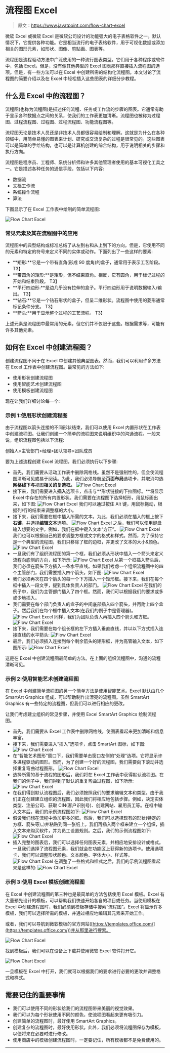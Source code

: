 # 流程图 Excel

> 原文：<https://www.javatpoint.com/flow-chart-excel>

微软 Excel 或微软 Excel 是微软公司设计的功能强大的电子表格软件之一。默认情况下，它提供各种功能。它是相当流行的电子表格软件，用于可视化数据或添加相关的图形元素，如形状、图像、剪贴画、图表等。

流程图是流程驱动方法中广泛使用的一种流行图表类型。它们用于各种程序或软件中，包括 Excel。但是，没有像其他典型的 Excel 图表那样直接插入流程图的选项。但是，有一些方法可以在 Excel 中创建所需的结构化流程图。本文讨论了流程图的简要介绍以及在 Excel 中轻松插入这些图表的详细分步教程。

## 什么是 Excel 中的流程图？

流程图(也称为流程图)是描述任何流程、任务或工作流的步骤的图表。它通常有助于显示各种数据点之间的关系，使我们的工作表更加清晰。流程图也被称为过程图、过程流程图、过程图、过程流程图、功能流程图等。

流程图无论是技术人员还是非技术人员都很容易绘制和理解。这就是为什么在各种领域中，用简单易懂的图表来计划、研究或交流复杂的过程是很常见的。这些图表可以是简单的手绘结构，也可以是计算机创建的综合结构，用于说明相关的步骤和执行方向。

流程图是程序员、工程师、系统分析师和许多其他管理者使用的基本可视化工具之一。它是描述各种任务的通信手段，包括以下内容:

*   数据流
*   文档工作流
*   系统操作流程
*   算法

下图显示了在 Excel 工作表中绘制的简单流程图:

![Flow Chart Excel](img/2c3c9edb22276e5e6dfa5a5438ac957a.png)

### 常见元素及其在流程图中的应用

流程图中的典型结构或标准总结了从左到右和从上到下的方向。但是，它使用不同的元素和特定的符号来定义不同的实体或动作。下面列出了一些这样的要素:

*   **矩形:**它是一个带有直角(形成 90 度角)的盒子，通常用于表示工艺阶段。
    T3】
*   **带圆角的矩形:**是矩形，但不结束直角。相反，它有圆角，用于标记过程的开始和结束阶段。
    T3】
*   **平行四边形:**是边几乎没有拉伸的盒子。平行四边形用于说明数据输入/输出。
    T3】
*   **钻石:**它是一个钻石形状的盒子，但呈二维形状。流程图中使用的菱形通常标记条件分支。
    T3】
*   **箭头:**用于显示整个过程的工艺流程。
    T3】

上述元素是流程图中最常用的元素，但它们并不仅限于这些。根据需求等，可能有许多其他元素。

## 如何在 Excel 中创建流程图？

创建流程图不同于在 Excel 中创建其他典型图表。然而，我们可以利用许多方法在 Excel 工作表中创建流程图。最常见的方法如下:

*   使用形状创建流程图
*   使用智能艺术创建流程图
*   使用模板创建流程图

现在让我们详细讨论每一个:

### 示例 1:使用形状创建流程图

由于流程图以箭头连接的不同形状结束，我们可以使用 Excel 内置形状在工作表中创建流程图。让我们创建一个简单的流程图来说明组织中的沟通流程。一般来说，组织流程图包括以下流程:

创始人>主管部门>经理>团队领导>团队成员

要为上述流程创建 Excel 流程图，我们必须执行以下步骤:

*   首先，我们需要从活动工作表中删除网格线。虽然不是强制性的，但会使流程图清晰可见或易于阅读。为此，我们必须导航至**页面布局**选项卡，并取消勾选**网格线下与**视图**相关的复选框。**
    ![Flow Chart Excel](img/49130ecce66deaf13eb8f93705715c34.png)
*   接下来，我们需要进入**插入**选项卡，点击与**形状链接的下拉图标。**将显示 Excel 中存在的所有内置形状。我们需要在流程图下选择矩形，用鼠标画出来，如下图:
    ![Flow Chart Excel](img/24b3543d5a2523a2eaf917a8c3e142a2.png)
    我们可以通过按住 Alt 键，用鼠标拖动，根据列/行的结束来调整框的大小。
*   接下来，我们需要在框中插入所需的文本。为此，我们必须在插入的框上按下**右键**，并选择**编辑文本**选项。
    ![Flow Chart Excel](img/23516d39fefb1f5216d32322dc5e8e3f.png)
    之后，我们可以使用键盘输入想要的文字。例如，我们在框中键入文本“方正”。
    ![Flow Chart Excel](img/9f33974c7724b27b520425c0587ff640.png)
    我们也可以根据自己的要求调整方框或文字的格式和样式。然而，为了保持它是一个典型的流程图，我们只移除了框的边框，并更改了文本的大小&颜色。
    ![Flow Chart Excel](img/c41f0de256a107cfe35a544dbea6195d.png)
*   一旦我们有了组织流程图的第一个框，我们必须从形状中插入一个箭头来定义流程向底侧的方向，如下所示:
    ![Flow Chart Excel](img/4c8a246f72a73c2d00e8b7ddcc61b4f7.png)
    从第一个框插入箭头后，我们必须在箭头下方插入一条水平直线。如果我们考虑一个组织流程图中的四个主管部门，我们需要插入四个箭头，如下图:
    ![Flow Chart Excel](img/ea08d4b2cec671e0a3fb7e3a935f672a.png)
*   我们必须再次在四个箭头的每一个下方插入一个矩形框。接下来，我们在每个框中插入一段文字，提到具体负责人的部门。
    ![Flow Chart Excel](img/7328851b2e2e427b6cafea75e3cd602b.png)
    在我们的例子中，我们为主管部门插入了四个框。然而，我们可以根据我们的要求或多或少地插入。
*   我们需要在每个部门负责人的盒子的中间底部插入四个箭头，并再附上四个盒子。然后我们在每个框中插入文本(在我们的例子中是管理器)。
    ![Flow Chart Excel](img/3b415c15f600986bb8b1d3d510a3da8d.png)
    同样，我们为团队负责人再插入四个箭头和方框。
    ![Flow Chart Excel](img/e583cc7e47117893e59919ef221730a8.png)
*   接下来，我们需要在每个组长框的左下方插入垂直直线，并以以下方式插入连接直线的水平箭头:
    ![Flow Chart Excel](img/4bf060a393d358fec2ff9427450fbbef.png)
*   最后，我们必须插入连接到每个剩余箭头的矩形框，并为高管输入文本，如下图所示:
    ![Flow Chart Excel](img/66a1330636a11de3e79cc9a1639aee96.png)

这是在 Excel 中创建流程图最简单的方法。在上面的组织流程图中，沟通的流程清晰可见。

### 示例 2:使用智能艺术创建流程图

在 Excel 中创建简单流程图的另一个简单方法是使用智能艺术。Excel 默认由几个 SmartArt Graphics 组成，可以帮助制作出漂亮的流程图。虽然 SmartArt Graphics 有一些特定的流程图，但我们可以进行相应的更改。

让我们考虑建立组织的常见步骤，并使用 Excel SmartArt Graphics 绘制流程图。

*   首先，我们需要从 Excel 工作表中删除网格线，使图表看起来更加清晰和信息丰富。
*   接下来，我们需要进入“插入”选项卡，点击 SmartArt 图标，如下图:
    ![Flow Chart Excel](img/a095ad8d546e226c569036bccb636ca1.png)
*   在“智能艺术图形”窗口下，我们需要单击窗口左侧的“处理”选项。它将显示许多进程驱动的图形。然而，为了创建一个好的流程图，我们需要向下滚动并选择重复弯曲过程图形。
    ![Flow Chart Excel](img/6f8e5fa892b701ff7bb031536aac685b.png)
*   选择所需的基于流程的图形后，我们将在 Excel 工作表中获得默认流程图。在我们的例子中，我们得到了默认的重复弯曲过程图，如下所示:
    ![Flow Chart Excel](img/ca8e989c4174164ab76e548ca336a60a.png)
*   在我们得到默认流程图后，我们必须按照我们的要求编辑文本和类型。由于我们正在创建建立组织的流程图，因此我们将相应地包括步骤。例如，决定实体类型、注册公司、获取 CIN(客户识别号)、创建网站、雇用员工等。在框中输入文本后，我们的示例流程图如下:
    ![Flow Chart Excel](img/0bfb5a537ef87eadaeb632b4d47715ca.png)
*   假设我们想在流程中添加更多的框。然后，我们可以选择现有的形状(特定的方框、箭头等)。)并粘贴到同一张纸上。我们再插入两个框来建立一个组织，插入文本来购买软件，并为员工设置规则。之后，我们的示例流程图如下:
    ![Flow Chart Excel](img/45b64291516022bd514420f432df4ce5.png)
*   插入完整的图表后，我们可以选择任何图表元素，并相应地安排设计或格式。一旦我们选择了流程图元素，我们就会在功能区上获得新的选项卡。使用选项卡，我们可以调整形状颜色、文本颜色、字体大小、样式等。
    ![Flow Chart Excel](img/1d58ce5770da622463d86d801f5801cc.png)
    在调整了一些格式和样式之后，我们的示例流程图看起来是这样的:
    ![Flow Chart Excel](img/af2c508594e12d763813e0e95e4c4f34.png)

### 示例 3:使用 Excel 模板创建流程图

在 Excel 中创建流程图的第三种也是最简单的方法包括使用 Excel 模板。Excel 有大量预先设计的模板，可以帮助我们快速开始各自的项目或任务。当使用模板在 Excel 中创建流程图时，我们必须到模板存储中搜索“流程图”。Excel 将显示许多模板，我们可以选择所需的模板，并通过相应地编辑其元素来开始工作。

或者，我们可以导航到微软模板的官方网站([https://templates.office.com/](https://templates.office.com/))并从那里进行搜索。

![Flow Chart Excel](img/1560f04c5c2a4c8c9853d3a69517a0d6.png)

找到模板后，我们可以在设备上下载并使用微软 Excel 软件打开它。

![Flow Chart Excel](img/2ee42831024502eb0798be051af79c9f.png)

一旦模板在 Excel 中打开，我们就可以根据我们的要求进行必要的更改并调整格式和样式。

## 需要记住的重要事情

*   我们可以使用不同的形状给我们的流程图带来美丽的视觉效果。
*   我们可以为每个形状使用不同的颜色，使流程图看起来更有吸引力。
*   创建简单的流程图时，最好使用 SmartArt Graphics。
*   创建复杂的流程图时，最好使用形状。此外，我们必须将流程图保存为模板，以便将来在必要时进行修改。
*   使用商店中的模板创建流程图时，一定要记住，所有模板都不是免费使用的。

* * *